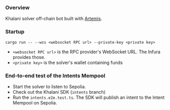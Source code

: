 ### Overview
Khalani solver off-chain bot built with [Artemis](https://github.com/paradigmxyz/artemis).

### Startup
```shell
cargo run -- --wss <websocket RPC url> --private-key <private key>
```

- `<websocket RPC url>` is the RPC provider's WebSocket URL. The Infura provides those.
- `<private key>` is the solver's wallet containing funds

### End-to-end test of the Intents Mempool
- Start the solver to listen to Sepolia.
- Check out the Khalani SDK (`intents` branch)
- Run the `intents.e2e.test.ts`. The SDK will publish an intent to the Intent Mempool on Sepolia.